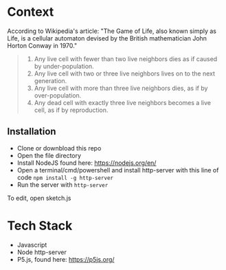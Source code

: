 # Context
 According to Wikipedia's article: "The Game of Life, also known simply as Life, is a cellular automaton devised by the British mathematician John Horton Conway in 1970."


> 1. Any live cell with fewer than two live neighbors dies as if caused by under-population.
> 2. Any live cell with two or three live neighbors lives on to the next generation.
> 3. Any live cell with more than three live neighbors dies, as if by over-population.
> 4. Any dead cell with exactly three live neighbors becomes a live cell, as if by reproduction.



## Installation
* Clone or downbload this repo
* Open the file directory
* Install NodeJS found here: https://nodejs.org/en/
* Open a terminal/cmd/powershell and install http-server with this line of code `npm install -g http-server`
* Run the server with `http-server` 

To edit, open sketch.js



# Tech Stack
* Javascript
* Node http-server
* P5.js, found here: https://p5js.org/